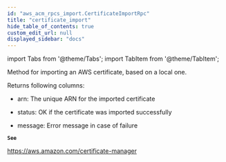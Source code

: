 ```yaml
---
id: "aws_acm_rpcs_import.CertificateImportRpc"
title: "certificate_import"
hide_table_of_contents: true
custom_edit_url: null
displayed_sidebar: "docs"
---
```


import Tabs from '@theme/Tabs';
import TabItem from '@theme/TabItem';

Method for importing an AWS certificate, based on a local one.

Returns following columns:

- arn: The unique ARN for the imported certificate

- status: OK if the certificate was imported successfully

- message: Error message in case of failure

**`See`**

https://aws.amazon.com/certificate-manager
